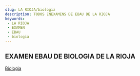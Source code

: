 ```yaml
---
slug: LA RIOJA/biologia
description: TODOS ENEXAMENS DE EBAU DE LA RIOJA
keywords:
 - LA RIOJA
 - EXAMEN
 - EBAU
 - biologia
---
```

## EXAMEN EBAU DE BIOLOGIA DE LA RIOJA
[Biologia](https://drive.google.com/drive/folders/1b2rBi6qbL0OGQt8ZBev3T9TSXVzqqPfQ?usp=sharing)